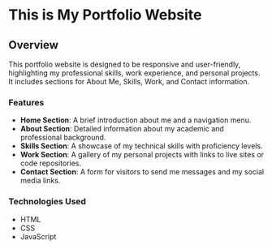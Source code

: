 # This is  My Portfolio Website

## Overview

This portfolio website is designed to be responsive and user-friendly, highlighting my professional skills, work experience, and personal projects. It includes sections for About Me, Skills, Work, and Contact information.

### Features

- **Home Section**: A brief introduction about me and a navigation menu.
- **About Section**: Detailed information about my academic and professional background.
- **Skills Section**: A showcase of my technical skills with proficiency levels.
- **Work Section**: A gallery of my personal projects with links to live sites or code repositories.
- **Contact Section**: A form for visitors to send me messages and my social media links.

### Technologies Used

- HTML
- CSS
- JavaScript

